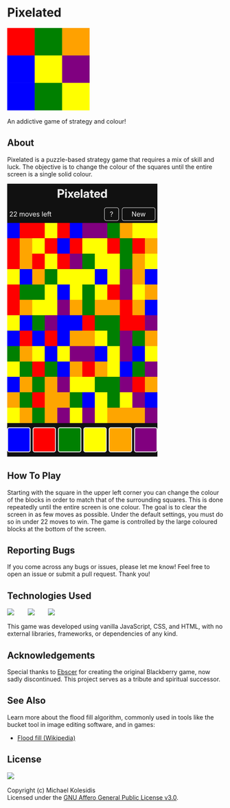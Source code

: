 # Pixelated

![Pixelated Logo](./assets/android-chrome-192x192.png)

An addictive game of strategy and colour!

## About

Pixelated is a puzzle-based strategy game that requires a mix of skill and luck. The objective is to change the colour of the squares until the entire screen is a single solid colour.

![Screenshot](./screenshots/screenshot-small.png)

## How To Play

Starting with the square in the upper left corner you can change the colour of the blocks in order to match that of the surrounding squares. This is done repeatedly until the entire screen is one colour. The goal is to clear the screen in as few moves as possible. Under the default settings, you must do so in under 22 moves to win. The game is controlled by the large coloured blocks at the bottom of the screen.

## Reporting Bugs

If you come across any bugs or issues, please let me know! Feel free to open an issue or submit a pull request. Thank you!

## Technologies Used

<a href="https://en.wikipedia.org/wiki/JavaScript"><img src="https://github.com/michaelkolesidis/tech-icons/blob/main/icons/javascript/javascript-original.svg" height="50px" /></a>
&nbsp;&nbsp;&nbsp;&nbsp;&nbsp;&nbsp;
<a href="https://en.wikipedia.org/wiki/CSS"><img src="https://github.com/michaelkolesidis/tech-icons/blob/main/icons/css3/css3-plain.svg" height="50px" /></a>
&nbsp;&nbsp;&nbsp;&nbsp;&nbsp;&nbsp;
<img src="https://github.com/michaelkolesidis/tech-icons/blob/main/icons/html5/html5-plain.svg" height="50px" />
&nbsp;&nbsp;&nbsp;&nbsp;&nbsp;&nbsp;

This game was developed using vanilla JavaScript, CSS, and HTML, with no external libraries, frameworks, or dependencies of any kind.

## Acknowledgements

Special thanks to [Ebscer](https://ebscer.com/) for creating the original Blackberry game, now sadly discontinued. This project serves as a tribute and spiritual successor.

## See Also

Learn more about the flood fill algorithm, commonly used in tools like the bucket tool in image editing software, and in games:

- [Flood fill (Wikipedia)](https://en.wikipedia.org/wiki/Flood_fill)

## License

<a href="https://www.gnu.org/licenses/agpl-3.0.html"><img src="https://upload.wikimedia.org/wikipedia/commons/0/06/AGPLv3_Logo.svg" height="100px" /></a>

Copyright (c) Michael Kolesidis  
Licensed under the [GNU Affero General Public License v3.0](https://www.gnu.org/licenses/agpl-3.0.html).
